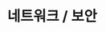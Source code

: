 ---
title: "네트워크 / 보안"
layout: category
permalink: /categories/network-security/
author_profile: true
taxonomy: 네트워크 / 보안
sidebar:
  nav: "categories"
---